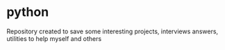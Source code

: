 # python
Repository created to save some interesting projects, interviews answers, utilities to help myself and others
